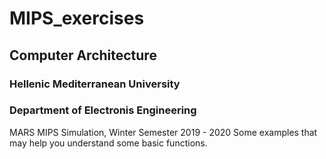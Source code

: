 # MIPS_exercises
## Computer Architecture
### Hellenic Mediterranean University 
### Department of Electronis Engineering 

MARS MIPS Simulation, 
Winter Semester 2019 - 2020
Some examples that may help you understand some basic functions.
